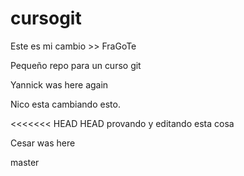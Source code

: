 cursogit
========

Este es mi cambio >> FraGoTe

Pequeño repo para un curso git

Yannick was here again

Nico esta cambiando esto.

<<<<<<< HEAD
HEAD
provando y editando esta cosa



Cesar was here


master


